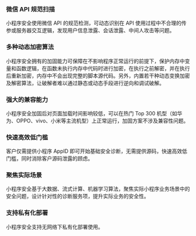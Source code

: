 
### 微信 API 规范扫描
小程序安全使用微信 API 的规范检测，可动态识别在 API 使用过程中不合理的传参或服务器交互逻辑，发现用户信息泄露、会话泄露、中间人攻击等问题。


### 多种动态加密算法
小程序安全拥有的加固能力可保障在不影响程序正常运行的前提下，保护内存中变量和函数逻辑，在函数未执行内存中代码时进行加密，在执行之前解密，并在执行后重新加密，内存中不会出现完整的脚本源代码。另外，内置若干种动态变换加密及解密算法，让破解者难以通过静态或动态手段进行逆向和调试破解。


### 强大的兼容能力
小程序安全加固后对页面加载时间影响较低，可以在热门 Top 300 机型（如华为、OPPO、vivo、小米等主流机型）上正常运行，加固方案不涉及兼容性问题。


### 快速高效低门槛
客户仅需提供小程序 AppID 即可开始基础安全诊断，无需提供源码，快速高效低门槛，同时消除客户源码泄露的顾虑。


### 聚焦实际场景
小程序安全基于大数据、流式计算、机器学习算法，聚焦实际小程序业务场景中的安全问题，设计针对性的诊断服务项，提升实际业务的安全性。

### 支持私有化部署
小程序安全支持无网络下私有化部署使用。

